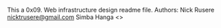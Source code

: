 This a 0x09. Web infrastructure design readme file.
Authors: 
Nick Rusere <nicktrusere@gmail.com>
Simba Hanga <>
